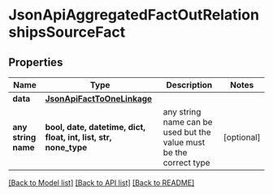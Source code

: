 # JsonApiAggregatedFactOutRelationshipsSourceFact


## Properties
Name | Type | Description | Notes
------------ | ------------- | ------------- | -------------
**data** | [**JsonApiFactToOneLinkage**](JsonApiFactToOneLinkage.md) |  | 
**any string name** | **bool, date, datetime, dict, float, int, list, str, none_type** | any string name can be used but the value must be the correct type | [optional]

[[Back to Model list]](../README.md#documentation-for-models) [[Back to API list]](../README.md#documentation-for-api-endpoints) [[Back to README]](../README.md)


